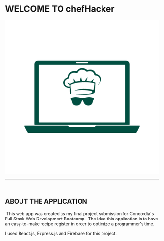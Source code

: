 # WELCOME TO chefHacker

![alt text](./documentation/assets/chefHacker.png)

---

​

## ABOUT THE APPLICATION

​
This web app was created as my final project submission for Concordia's Full Stack Web Development Bootcamp.
​
The idea this application is to have an easy-to-make recipe register in order to optimize a programmer's time.

I used React.js, Express.js and Firebase for this project.
